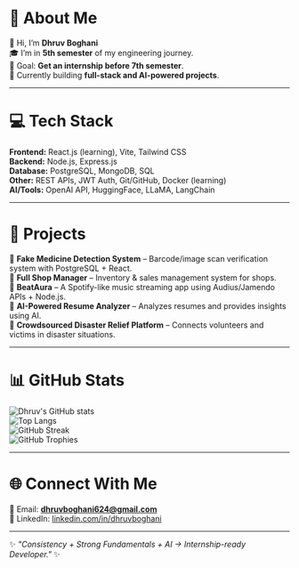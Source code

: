 # 💫 About Me
👋 Hi, I’m **Dhruv Boghani**  
🎓 I’m in **5th semester** of my engineering journey.  
🎯 Goal: **Get an internship before 7th semester**.  
🔭 Currently building **full-stack and AI-powered projects**.  

---

# 💻 Tech Stack  
**Frontend:** React.js (learning), Vite, Tailwind CSS  
**Backend:** Node.js, Express.js  
**Database:** PostgreSQL, MongoDB, SQL  
**Other:** REST APIs, JWT Auth, Git/GitHub, Docker (learning)  
**AI/Tools:** OpenAI API, HuggingFace, LLaMA, LangChain  

---

# 🚀 Projects  
🔹 **Fake Medicine Detection System** – Barcode/image scan verification system with PostgreSQL + React.  
🔹 **Full Shop Manager** – Inventory & sales management system for shops.  
🔹 **BeatAura** – A Spotify-like music streaming app using Audius/Jamendo APIs + Node.js.  
🔹 **AI-Powered Resume Analyzer** – Analyzes resumes and provides insights using AI.  
🔹 **Crowdsourced Disaster Relief Platform** – Connects volunteers and victims in disaster situations.  

---

# 📊 GitHub Stats  
![Dhruv's GitHub stats](https://github-readme-stats.vercel.app/api?username=dhruvboghani&show_icons=true&theme=tokyonight)  
![Top Langs](https://github-readme-stats.vercel.app/api/top-langs/?username=dhruvboghani&layout=compact&theme=tokyonight)  
![GitHub Streak](https://github-readme-streak-stats.herokuapp.com/?user=dhruvboghani&theme=tokyonight)  
![GitHub Trophies](https://github-profile-trophy.vercel.app/?username=dhruvboghani&theme=tokyonight&no-frame=true&row=1&column=6)  

---

# 🌐 Connect With Me  
📩 Email: **dhruvboghani624@gmail.com**  
💼 LinkedIn: [linkedin.com/in/dhruvboghani](https://linkedin.com/in/dhruvboghani)  

---

✨ _"Consistency + Strong Fundamentals + AI → Internship-ready Developer."_ ✨  

